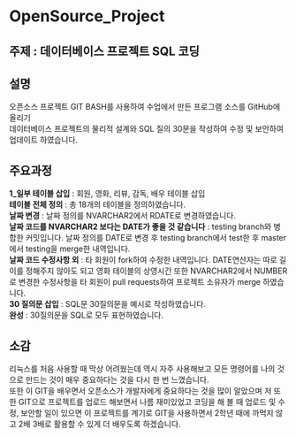 OpenSource_Project
====================

주제 : 데이터베이스 프로젝트 SQL 코딩
--------------------

## 설명
오픈소스 프로젝트 GIT BASH를 사용하여 수업에서 만든 프로그램 소스를 GitHub에 올리기<br>
데이터베이스 프로젝트의 물리적 설계와 SQL 질의 30문을 작성하여 수정 및 보안하여 업데이트 하였습니다.

## 주요과정
**1_일부 테이블 삽입** : 회원, 영화, 리뷰, 감독, 배우 테이블 삽입<br>
**테이블 전체 정의** : 총 18개의 테이블을 정의하였습니다.<br>
**날짜 변경** : 날짜 정의를 NVARCHAR2에서 RDATE로 변경하였습니다.<br>
**날짜 코드를 NVARCHAR2 보다는 DATE가 좋을 것 같습니다** : testing branch와 병합한 커밋입니다. 날짜 정의를 DATE로 변경 후 testing branch에서 test한 후 master에서 testing을 merge한 내역입니다.<br>
**날짜 코드 수정사항 외** : 타 회원이 fork하여 수정한 내역입니다. DATE연산자는 따로 길이를 정해주지 않아도 되고 영화 테이블의 상영시간 또한 NVARCHAR2에서 NUMBER로 변경한 수정사항을 타 회원이 pull requests하여 프로젝트 소유자가 merge 하였습니다.<br>
**30 질의문 삽입** : SQL문 30질의문을 예시로 작성하였습니다.<br>
**완성** : 30질의문을 SQL로 모두 표현하였습니다.<br>

## 소감
리눅스를 처음 사용할 때 막상 어려웠는데 역시 자주 사용해보고 모든 명령어를 나의 것으로 만드는 것이 매우 중요하다는 것을 다시 한 번 느꼈습니다.<br>
또한 이 GIT을 배우면서 오픈소스가 개발자에게 중요하다는 것을 많이 알았으며 저 또한 GIT으로 프로젝트를 업로드 해보면서 나름 재미있었고 코딩을 해 볼 때 업로드 및 수정, 보안할 일이 있으면 이 프로젝트를 계기로 GIT을 사용하면서 2학년 때에 까먹지 않고 2배 3배로 활용할 수 있게 더 배우도록 하겠습니다.
